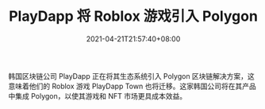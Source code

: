 ﻿---
title: "PlayDapp 将 Roblox 游戏引入 Polygon"
date: 2021-04-21T21:57:40+08:00
lastmod: 2021-04-21T16:45:40+08:00
draft: false
authors: ["Donna"]
description: "韩国区块链公司 PlayDapp 正在将其生态系统引入 Polygon 区块链解决方案，这意味着他们的 Roblox 游戏 PlayDapp Town 也将迁移。这家韩国公司将在其产品中集成 Polygon，以使其游戏和 NFT 市场更具成本效益。"
featuredImage: "playdapp-bringing-roblox-game-to-polygon.png"
tags: ["Virtual World","虚拟世界","Play to Earn"]
categories: ["news"]
news: ["虚拟世界"]
weight: 
lightgallery: true
pinned: false
recommend: false
recommend1: false
---

韩国区块链公司 PlayDapp 正在将其生态系统引入 Polygon 区块链解决方案，这意味着他们的 Roblox 游戏 PlayDapp Town 也将迁移。这家韩国公司将在其产品中集成 Polygon，以使其游戏和 NFT 市场更具成本效益。

<!--more-->

